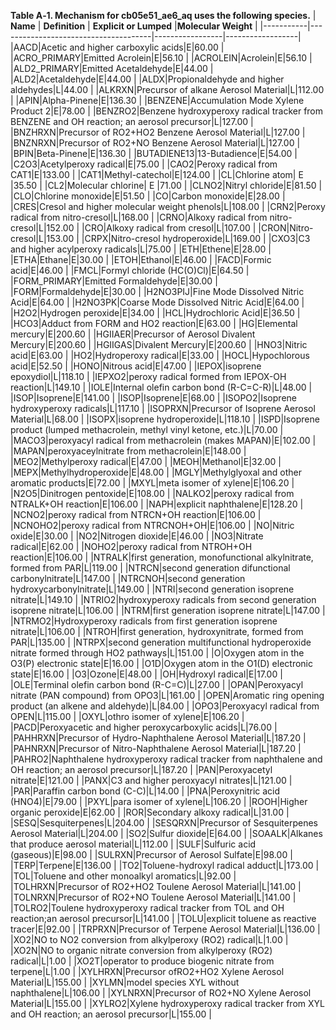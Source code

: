 

**Table A‑1. Mechanism for cb05e51_ae6_aq uses the following species.**
| **Name** | **Definition** | **Explicit or Lumped** |**Molecular Weight** |
|-----------|--------------------------------------|-----------------|------------------|
|AACD|Acetic and higher carboxylic acids|E|60.00 |
|ACRO_PRIMARY|Emitted Acrolein|E|56.10 |
|ACROLEIN|Acrolein|E|56.10 |
|ALD2_PRIMARY|Emitted Acetaldehyde|E|44.00 |
|ALD2|Acetaldehyde|E|44.00 |
|ALDX|Propionaldehyde and higher aldehydes|L|44.00 |
|ALKRXN|Precursor of alkane Aerosol Material|L|112.00 |
|APIN|Alpha-Pinene|E|136.30 |
|BENZENE|Accumulation Mode Xylene Product 2|E|78.00 |
|BENZRO2|Benzene hydroxyperoxy radical tracker from BENZENE and OH reaction; an aerosol precursor|L|127.00 |
|BNZHRXN|Precursor of RO2+HO2 Benzene Aerosol Material|L|127.00 |
|BNZNRXN|Precursor of RO2+NO Benzene Aerosol Material|L|127.00 |
|BPIN|Beta-Pinene|E|136.30 |
|BUTADIENE13|13-Butadience|E|54.00 |
|C2O3|Acetylperoxy radical|E|75.00 |
|CAO2|Peroxy radical from CAT1|E|133.00 |
|CAT1|Methyl-catechol|E|124.00 |
|CL|Chlorine atom| E |35.50 |
|CL2|Molecular chlorine| E |71.00 |
|CLNO2|Nitryl chloride|E|81.50 |
|CLO|Chlorine monoxide|E|51.50 |
|CO|Carbon monoxide|E|28.00 |
|CRES|Cresol and higher molecular weight phenols|L|108.00 |
|CRN2|Peroxy radical from nitro-cresol|L|168.00 |
|CRNO|Alkoxy radical from nitro-cresol|L|152.00 |
|CRO|Alkoxy radical from cresol|L|107.00 |
|CRON|Nitro-cresol|L|153.00 |
|CRPX|Nitro-cresol hydroperoxide|L|169.00 |
|CXO3|C3 and higher acylperoxy radicals|L|75.00 |
|ETH|Ethene|E|28.00 |
|ETHA|Ethane|E|30.00 |
|ETOH|Ethanol|E|46.00 |
|FACD|Formic acid|E|46.00 |
|FMCL|Formyl chloride (HC(O)Cl)|E|64.50 |
|FORM_PRIMARY|Emitted Formaldehyde|E|30.00 |
|FORM|Formaldehyde|E|30.00 |
|H2NO3PIJ|Fine Mode Dissolved Nitric Acid|E|64.00 |
|H2NO3PK|Coarse Mode Dissolved Nitric Acid|E|64.00 |
|H2O2|Hydrogen peroxide|E|34.00 |
|HCL|Hydrochloric Acid|E|36.50 |
|HCO3|Adduct from FORM and HO2 reaction|E|63.00 |
|HG|Elemental mercury|E|200.60 |
|HGIIAER|Precursor of Aerosol Divalent Mercury|E|200.60 |
|HGIIGAS|Divalent Mercury|E|200.60 |
|HNO3|Nitric acid|E|63.00 |
|HO2|Hydroperoxy radical|E|33.00 |
|HOCL|Hypochlorous acid|E|52.50 |
|HONO|Nitrous acid|E|47.00 |
|IEPOX|isoprene epoxydiol|L|118.10 |
|IEPXO2|peroxy radical formed from IEPOX-OH  reaction|L|149.10 |
|IOLE|Internal olefin carbon bond (R-C=C-R)|L|48.00 |
|ISOP|Isoprene|E|141.00 |
|ISOP|Isoprene|E|68.00 |
|ISOPO2|Isoprene hydroxyperoxy radicals|L|117.10 |
|ISOPRXN|Precursor of Isoprene Aerosol Material|L|68.00 |
|ISOPX|isoprene hydroperoxide|L|118.10 |
|ISPD|Isoprene product (lumped methacrolein, methyl vinyl ketone, etc.)|L|70.00 |
|MACO3|peroxyacyl radical from methacrolein (makes MAPAN)|E|102.00 |
|MAPAN|peroxyaceylnitrate from methacrolein|E|148.00 |
|MEO2|Methylperoxy radical|E|47.00 |
|MEOH|Methanol|E|32.00 |
|MEPX|Methylhydroperoxide|E|48.00 |
|MGLY|Methylglyoxal and other aromatic products|E|72.00 |
|MXYL|meta isomer of xylene|E|106.20 |
|N2O5|Dinitrogen pentoxide|E|108.00 |
|NALKO2|peroxy radical from NTRALK+OH reaction|E|106.00 |
|NAPH|explicit naphthalene|E|128.20 |
|NCNO2|peroxy radical from NTRCN+OH reaction|E|106.00 |
|NCNOHO2|peroxy radical from NTRCNOH+OH|E|106.00 |
|NO|Nitric oxide|E|30.00 |
|NO2|Nitrogen dioxide|E|46.00 |
|NO3|Nitrate radical|E|62.00 |
|NOHO2|peroxy radical from NTROH+OH reaction|E|106.00 |
|NTRALK|first generation, monofunctional alkylnitrate, formed from PAR|L|119.00 |
|NTRCN|second generation difunctional carbonylnitrate|L|147.00 |
|NTRCNOH|second generation hydroxycarbonylnitrate|L|149.00 |
|NTRI|second generation isoprene nitrate|L|149.10 |
|NTRIO2|hydroxyperoxy radicals from second generation isoprene nitrate|L|106.00 |
|NTRM|first generation isoprene nitrate|L|147.00 |
|NTRMO2|Hydroxyperoxy radicals  from first generation isoprene nitrate|L|106.00 |
|NTROH|first generation, hydroxynitrate, formed from PAR|L|135.00 |
|NTRPX|second generation multifunctional hydroperoxide nitrate formed through HO2 pathways|L|151.00 |
|O|Oxygen atom in the O3(P) electronic state|E|16.00 |
|O1D|Oxygen atom in the O1(D) electronic state|E|16.00 |
|O3|Ozone|E|48.00 |
|OH|Hydroxyl radical|E|17.00 |
|OLE|Terminal olefin carbon bond (R-C=C)|L|27.00 |
|OPAN|Peroxyacyl nitrate (PAN compound) from OPO3|L|161.00 |
|OPEN|Aromatic ring opening product (an alkene and aldehyde)|L|84.00 |
|OPO3|Peroxyacyl radical from OPEN|L|115.00 |
|OXYL|othro isomer of xylene|E|106.20 |
|PACD|Peroxyacetic and higher peroxycarboxylic acids|L|76.00 |
|PAHHRXN|Precursor of Hydro-Naphthalene Aerosol Material|L|187.20 |
|PAHNRXN|Precursor of Nitro-Naphthalene Aerosol Material|L|187.20 |
|PAHRO2|Naphthalene hydroxyperoxy radical tracker from naphthalene and OH reaction; an aerosol precursor|L|187.20 |
|PAN|Peroxyacetyl nitrate|E|121.00 |
|PANX|C3 and higher peroxyacyl nitrates|L|121.00 |
|PAR|Paraffin carbon bond (C-C)|L|14.00 |
|PNA|Peroxynitric acid (HNO4)|E|79.00 |
|PXYL|para isomer of xylene|L|106.20 |
|ROOH|Higher organic peroxide|E|62.00 |
|ROR|Secondary alkoxy radical|L|31.00 |
|SESQ|Sesquiterpenes|L|204.00 |
|SESQRXN|Precursor of Sesquiterpenes Aerosol Material|L|204.00 |
|SO2|Sulfur dioxide|E|64.00 |
|SOAALK|Alkanes that produce aerosol material|L|112.00 |
|SULF|Sulfuric acid (gaseous)|E|98.00 |
|SULRXN|Precursor of Aerosol Sulfate|E|98.00 |
|TERP|Terpene|E|136.00 |
|TO2|Toluene-hydroxyl radical adduct|L|173.00 |
|TOL|Toluene and other monoalkyl aromatics|L|92.00 |
|TOLHRXN|Precursor of RO2+HO2 Toulene Aerosol Material|L|141.00 |
|TOLNRXN|Precursor of RO2+NO Toulene Aerosol Material|L|141.00 |
|TOLRO2|Toulene hydroxyperoxy radical tracker from TOL and OH reaction;an aerosol precursor|L|141.00 |
|TOLU|explicit toluene as reactive tracer|E|92.00 |
|TRPRXN|Precursor of Terpene Aerosol Material|L|136.00 |
|XO2|NO to NO2 conversion from alkylperoxy (RO2) radical|L|1.00 |
|XO2N|NO to organic nitrate conversion from alkylperoxy (RO2) radical|L|1.00 |
|XO2T|operator to produce biogenic nitrate from terpene|L|1.00 |
|XYLHRXN|Precursor ofRO2+HO2 Xylene Aerosol Material|L|155.00 |
|XYLMN|model species XYL without naphthalene|L|106.00 |
|XYLNRXN|Precursor of RO2+NO Xylene Aerosol Material|L|155.00 |
|XYLRO2|Xylene hydroxyperoxy radical tracker from XYL and OH reaction; an aerosol precursor|L|155.00 |
